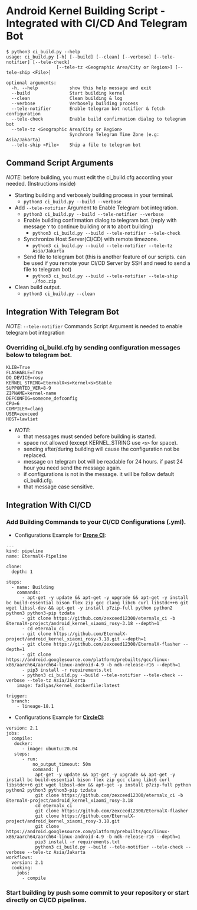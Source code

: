 # Android Kernel Building Script - Integrated with CI/CD And Telegram Bot

```
$ python3 ci_build.py --help
usage: ci_build.py [-h] [--build] [--clean] [--verbose] [--tele-notifier] [--tele-check]
                   [--tele-tz <Geographic Area/City or Region>] [--tele-ship <File>]

optional arguments:
  -h, --help            show this help message and exit
  --build               Start building kernel
  --clean               Clean building & log
  --verbose             Verbosely building process
  --tele-notifier       Enable telegram bot notifier & fetch configuration
  --tele-check          Enable build confirmation dialog to telegram bot
  --tele-tz <Geographic Area/City or Region>
                        Synchrone Telegram Time Zone (e.g: Asia/Jakarta)
  --tele-ship <File>    Ship a file to telegram bot
```
## Command Script Arguments
*NOTE*: before building, you must edit the ci_build.cfg according your needed. (Instructions inside)
- Starting building and verbosely building process in your terminal.
  - ```python3 ci_build.py --build --verbose```
- Add ``--tele-notifier`` Argument to Enable Telegram bot integration.
  - ```python3 ci_build.py --build --tele-notifier --verbose```
  - Enable building confirmation dialog to telegram bot. (reply with message ``Y`` to continue building or ``N`` to abort building)
    - ```python3 ci_build.py --build --tele-notifier --tele-check```
  - Synchronize Host Server(CI/CD) with remote timezone.
    - ```python3 ci_build.py --build --tele-notifier --tele-tz Asia/Jakarta```
  - Send file to telegram bot (this is another feature of our scripts. can be used if you remote your CI/CD Server by SSH and need to send a file to telegram bot)
    - ```python3 ci_build.py --build --tele-notifier --tele-ship ./foo.zip```
- Clean build output.
  - ```python3 ci_build.py --clean```
## Integration With Telegram Bot
*NOTE*: ```--tele-notifier``` Commands Script Argument is needed to enable telegram bot integration 
### Overriding ci_build.cfg by sending configuration messages below to telegram bot. 
```
KLIB=True
FLASHABLE=True
DO_DEVICE=rosy
KERNEL_STRING=EternalX<s>Kernel<s>Stable
SUPPORTED_VER=8-9
ZIPNAME=kernel-name
DEFCONFIG=someone_defconfig
CPU=6
COMPILER=clang
USER=zexceed
HOST=lawliet
```
- *NOTE*:
  - that messages must sended before building is started.
  - space not allowed (except KERNEL_STRING use ```<s>``` for space).
  - sending after/during building will cause the configuration not be replaced.
  - message on telegram bot will be readable for 24 hours. if past 24 hour you need send the message again.
  - if configurations is not in the message. it will be follow default ci_build.cfg.
  - that message case sensitive.

## Integration With CI/CD
### Add Building Commands to your CI/CD Configurations (.yml). 
- Configurations Example for <b>[Drone CI](https://drone.io)</b>:
```
--- 
kind: pipeline
name: EternalX-Pipeline

clone:
  depth: 1

steps: 
  - name: Building
    commands:
      - apt-get -y update && apt-get -y upgrade && apt-get -y install bc build-essential bison flex zip gcc clang libc6 curl libstdc++6 git wget libssl-dev && apt-get -y install p7zip-full python python2 python3 python3-pip tzdata
      - git clone https://github.com/zexceed12300/eternalx_ci -b EternalX-project/android_kernel_xiaomi_rosy-3.18 --depth=1
      - cd eternalx_ci
      - git clone https://github.com/EternalX-project/android_kernel_xiaomi_rosy-3.18.git --depth=1
      - git clone https://github.com/zexceed12300/EternalX-flasher --depth=1
      - git clone https://android.googlesource.com/platform/prebuilts/gcc/linux-x86/aarch64/aarch64-linux-android-4.9 -b ndk-release-r16 --depth=1
      - pip3 install -r requirements.txt  
      - python3 ci_build.py --build --tele-notifier --tele-check --verbose --tele-tz Asia/Jakarta
    image: fadlyas/kernel_dockerfile:latest

trigger:
  branch:
    - lineage-18.1
```
- Configurations Example for <b>[CircleCI](https://circleci.com)</b>:
```
version: 2.1
jobs:
  compile:
   docker:
      - image: ubuntu:20.04
   steps:
      - run:
          no_output_timeout: 50m 
          command: |
           apt-get -y update && apt-get -y upgrade && apt-get -y install bc build-essential bison flex zip gcc clang libc6 curl libstdc++6 git wget libssl-dev && apt-get -y install p7zip-full python python2 python3 python3-pip tzdata
           git clone https://github.com/zexceed12300/eternalx_ci -b EternalX-project/android_kernel_xiaomi_rosy-3.18
           cd eternalx_ci
           git clone https://github.com/zexceed12300/EternalX-flasher
           git clone https://github.com/EternalX-project/android_kernel_xiaomi_rosy-3.18.git
           git clone https://android.googlesource.com/platform/prebuilts/gcc/linux-x86/aarch64/aarch64-linux-android-4.9 -b ndk-release-r16 --depth=1
           pip3 install -r requirements.txt   
           python3 ci_build.py --build --tele-notifier --tele-check --verbose --tele-tz Asia/Jakarta
workflows:
  version: 2.1
  cooking:
    jobs:
      - compile
```
### Start building by push some commit to your repository or start directly on CI/CD pipelines.
